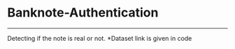# Banknote-Authentication
-------------------------
Detecting if the note is real or not.
*Dataset link is given in code
